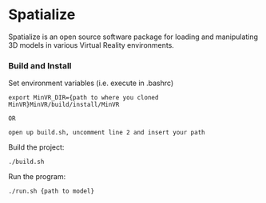 # Spatialize

Spatialize is an open source software package for loading and manipulating 3D models in various Virtual Reality environments.

### Build and Install

Set environment variables (i.e. execute in .bashrc)
  ```
  export MinVR_DIR={path to where you cloned MinVR}MinVR/build/install/MinVR
  
  OR

  open up build.sh, uncomment line 2 and insert your path
  ```

Build the project:
  ```
  ./build.sh
  ```

Run the program:
  ```
  ./run.sh {path to model}
  ```

